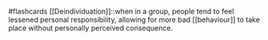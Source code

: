 #flashcards
[[Deindividuation]]::when in a group, people tend to feel lessened personal responsibility, allowing for more bad [[behaviour]] to take place without personally perceived consequence. 